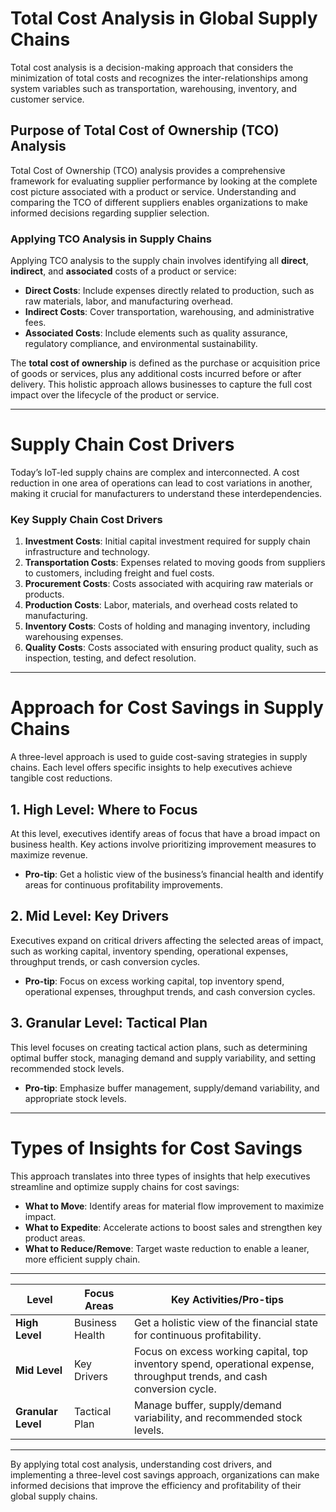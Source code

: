 # Total Cost Analysis in Global Supply Chains

Total cost analysis is a decision-making approach that considers the minimization of total costs and recognizes the inter-relationships among system variables such as transportation, warehousing, inventory, and customer service.

## Purpose of Total Cost of Ownership (TCO) Analysis

Total Cost of Ownership (TCO) analysis provides a comprehensive framework for evaluating supplier performance by looking at the complete cost picture associated with a product or service. Understanding and comparing the TCO of different suppliers enables organizations to make informed decisions regarding supplier selection.

### Applying TCO Analysis in Supply Chains

Applying TCO analysis to the supply chain involves identifying all **direct**, **indirect**, and **associated** costs of a product or service:

- **Direct Costs**: Include expenses directly related to production, such as raw materials, labor, and manufacturing overhead.
- **Indirect Costs**: Cover transportation, warehousing, and administrative fees.
- **Associated Costs**: Include elements such as quality assurance, regulatory compliance, and environmental sustainability.

The **total cost of ownership** is defined as the purchase or acquisition price of goods or services, plus any additional costs incurred before or after delivery. This holistic approach allows businesses to capture the full cost impact over the lifecycle of the product or service.

---

# Supply Chain Cost Drivers

Today’s IoT-led supply chains are complex and interconnected. A cost reduction in one area of operations can lead to cost variations in another, making it crucial for manufacturers to understand these interdependencies.

### Key Supply Chain Cost Drivers

1. **Investment Costs**: Initial capital investment required for supply chain infrastructure and technology.
2. **Transportation Costs**: Expenses related to moving goods from suppliers to customers, including freight and fuel costs.
3. **Procurement Costs**: Costs associated with acquiring raw materials or products.
4. **Production Costs**: Labor, materials, and overhead costs related to manufacturing.
5. **Inventory Costs**: Costs of holding and managing inventory, including warehousing expenses.
6. **Quality Costs**: Costs associated with ensuring product quality, such as inspection, testing, and defect resolution.

---

# Approach for Cost Savings in Supply Chains

A three-level approach is used to guide cost-saving strategies in supply chains. Each level offers specific insights to help executives achieve tangible cost reductions.

## 1. High Level: Where to Focus

At this level, executives identify areas of focus that have a broad impact on business health. Key actions involve prioritizing improvement measures to maximize revenue.

- **Pro-tip**: Get a holistic view of the business’s financial health and identify areas for continuous profitability improvements.

## 2. Mid Level: Key Drivers

Executives expand on critical drivers affecting the selected areas of impact, such as working capital, inventory spending, operational expenses, throughput trends, or cash conversion cycles.

- **Pro-tip**: Focus on excess working capital, top inventory spend, operational expenses, throughput trends, and cash conversion cycles.

## 3. Granular Level: Tactical Plan

This level focuses on creating tactical action plans, such as determining optimal buffer stock, managing demand and supply variability, and setting recommended stock levels.

- **Pro-tip**: Emphasize buffer management, supply/demand variability, and appropriate stock levels.

---

# Types of Insights for Cost Savings

This approach translates into three types of insights that help executives streamline and optimize supply chains for cost savings:

- **What to Move**: Identify areas for material flow improvement to maximize impact.
- **What to Expedite**: Accelerate actions to boost sales and strengthen key product areas.
- **What to Reduce/Remove**: Target waste reduction to enable a leaner, more efficient supply chain.

---

| Level         | Focus Areas                                    | Key Activities/Pro-tips                                               |
|---------------|------------------------------------------------|------------------------------------------------------------------------|
| **High Level**     | Business Health                                 | Get a holistic view of the financial state for continuous profitability. |
| **Mid Level**      | Key Drivers                                    | Focus on excess working capital, top inventory spend, operational expense, throughput trends, and cash conversion cycle. |
| **Granular Level** | Tactical Plan                                  | Manage buffer, supply/demand variability, and recommended stock levels. |

---

By applying total cost analysis, understanding cost drivers, and implementing a three-level cost savings approach, organizations can make informed decisions that improve the efficiency and profitability of their global supply chains.
